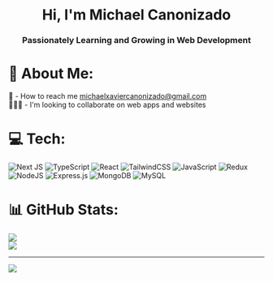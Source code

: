 <h1 align="center">Hi, I'm Michael Canonizado</h1>
<h3 align="center">Passionately Learning and Growing in Web Development</h3>

# 💫 About Me:
📧 - How to reach me michaelxaviercanonizado@gmail.com<br>
🧑‍🤝‍🧑 - I'm looking to collaborate on web apps and websites<br> 


# 💻 Tech:
![Next JS](https://img.shields.io/badge/Next-black?style=for-the-badge&logo=next.js&logoColor=white)  ![TypeScript](https://img.shields.io/badge/typescript-%23007ACC.svg?style=for-the-badge&logo=typescript&logoColor=white)  ![React](https://img.shields.io/badge/react-%2320232a.svg?style=for-the-badge&logo=react&logoColor=%2361DAFB)  ![TailwindCSS](https://img.shields.io/badge/tailwindcss-%2338B2AC.svg?style=for-the-badge&logo=tailwind-css&logoColor=white)  ![JavaScript](https://img.shields.io/badge/javascript-%23323330.svg?style=for-the-badge&logo=javascript&logoColor=%23F7DF1E)  ![Redux](https://img.shields.io/badge/redux-%23593d88.svg?style=for-the-badge&logo=redux&logoColor=white)  ![NodeJS](https://img.shields.io/badge/node.js-6DA55F?style=for-the-badge&logo=node.js&logoColor=white) ![Express.js](https://img.shields.io/badge/express.js-%23404d59.svg?style=for-the-badge&logo=express&logoColor=%2361DAFB) ![MongoDB](https://img.shields.io/badge/MongoDB-%234ea94b.svg?style=for-the-badge&logo=mongodb&logoColor=white) ![MySQL](https://img.shields.io/badge/mysql-%2300f.svg?style=for-the-badge&logo=mysql&logoColor=white)
# 📊 GitHub Stats:

![](https://github-readme-streak-stats.herokuapp.com/?user=michaelcanonizado&theme=dark&hide_border=true)<br/>
![](https://github-readme-stats.vercel.app/api/top-langs/?username=michaelcanonizado&theme=dark&hide_border=true&include_all_commits=false&count_private=false&layout=compact)

---
[![](https://visitcount.itsvg.in/api?id=michaelcanonizado&icon=0&color=5)](https://visitcount.itsvg.in)

<!-- Proudly created with GPRM ( https://gprm.itsvg.in ) -->
